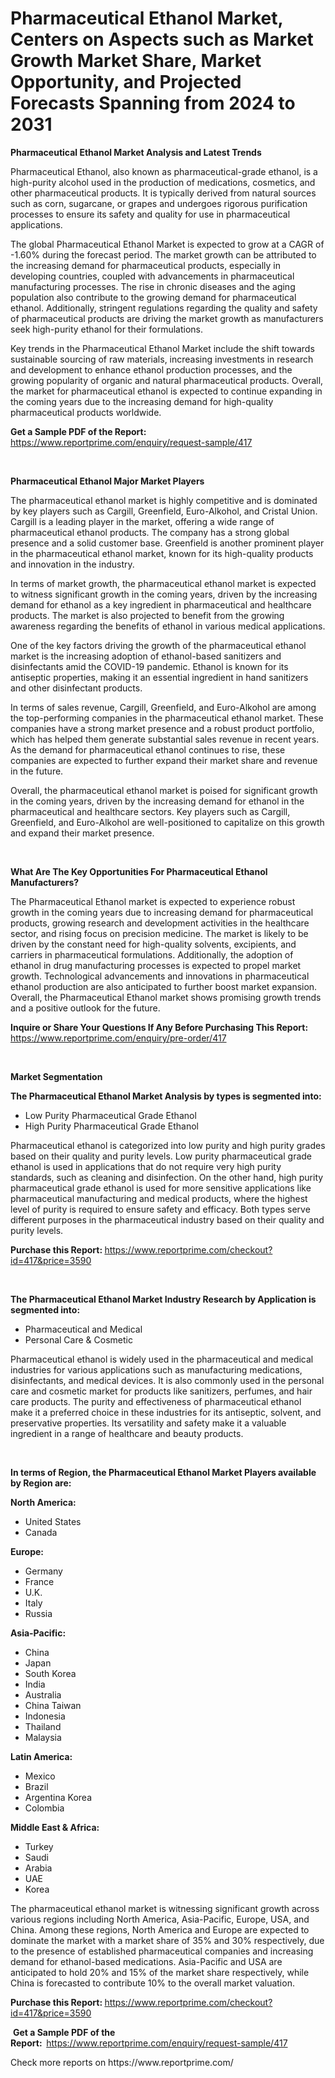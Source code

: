 <p><h1>Pharmaceutical Ethanol Market, Centers on Aspects such as Market Growth Market Share, Market Opportunity, and Projected Forecasts Spanning from 2024 to 2031</h1></p><p><strong>Pharmaceutical Ethanol Market Analysis and Latest Trends</strong></p>
<p><p>Pharmaceutical Ethanol, also known as pharmaceutical-grade ethanol, is a high-purity alcohol used in the production of medications, cosmetics, and other pharmaceutical products. It is typically derived from natural sources such as corn, sugarcane, or grapes and undergoes rigorous purification processes to ensure its safety and quality for use in pharmaceutical applications.</p><p>The global Pharmaceutical Ethanol Market is expected to grow at a CAGR of -1.60% during the forecast period. The market growth can be attributed to the increasing demand for pharmaceutical products, especially in developing countries, coupled with advancements in pharmaceutical manufacturing processes. The rise in chronic diseases and the aging population also contribute to the growing demand for pharmaceutical ethanol. Additionally, stringent regulations regarding the quality and safety of pharmaceutical products are driving the market growth as manufacturers seek high-purity ethanol for their formulations.</p><p>Key trends in the Pharmaceutical Ethanol Market include the shift towards sustainable sourcing of raw materials, increasing investments in research and development to enhance ethanol production processes, and the growing popularity of organic and natural pharmaceutical products. Overall, the market for pharmaceutical ethanol is expected to continue expanding in the coming years due to the increasing demand for high-quality pharmaceutical products worldwide.</p></p>
<p><strong>Get a Sample PDF of the Report:&nbsp;</strong> <a href="https://www.reportprime.com/enquiry/request-sample/417">https://www.reportprime.com/enquiry/request-sample/417</a></p>
<p>&nbsp;</p>
<p><strong>Pharmaceutical Ethanol Major Market Players</strong></p>
<p><p>The pharmaceutical ethanol market is highly competitive and is dominated by key players such as Cargill, Greenfield, Euro-Alkohol, and Cristal Union. Cargill is a leading player in the market, offering a wide range of pharmaceutical ethanol products. The company has a strong global presence and a solid customer base. Greenfield is another prominent player in the pharmaceutical ethanol market, known for its high-quality products and innovation in the industry.</p><p>In terms of market growth, the pharmaceutical ethanol market is expected to witness significant growth in the coming years, driven by the increasing demand for ethanol as a key ingredient in pharmaceutical and healthcare products. The market is also projected to benefit from the growing awareness regarding the benefits of ethanol in various medical applications.</p><p>One of the key factors driving the growth of the pharmaceutical ethanol market is the increasing adoption of ethanol-based sanitizers and disinfectants amid the COVID-19 pandemic. Ethanol is known for its antiseptic properties, making it an essential ingredient in hand sanitizers and other disinfectant products.</p><p>In terms of sales revenue, Cargill, Greenfield, and Euro-Alkohol are among the top-performing companies in the pharmaceutical ethanol market. These companies have a strong market presence and a robust product portfolio, which has helped them generate substantial sales revenue in recent years. As the demand for pharmaceutical ethanol continues to rise, these companies are expected to further expand their market share and revenue in the future.</p><p>Overall, the pharmaceutical ethanol market is poised for significant growth in the coming years, driven by the increasing demand for ethanol in the pharmaceutical and healthcare sectors. Key players such as Cargill, Greenfield, and Euro-Alkohol are well-positioned to capitalize on this growth and expand their market presence.</p></p>
<p>&nbsp;</p>
<p><strong>What Are The Key Opportunities For Pharmaceutical Ethanol Manufacturers?</strong></p>
<p><p>The Pharmaceutical Ethanol market is expected to experience robust growth in the coming years due to increasing demand for pharmaceutical products, growing research and development activities in the healthcare sector, and rising focus on precision medicine. The market is likely to be driven by the constant need for high-quality solvents, excipients, and carriers in pharmaceutical formulations. Additionally, the adoption of ethanol in drug manufacturing processes is expected to propel market growth. Technological advancements and innovations in pharmaceutical ethanol production are also anticipated to further boost market expansion. Overall, the Pharmaceutical Ethanol market shows promising growth trends and a positive outlook for the future.</p></p>
<p><strong>Inquire or Share Your Questions If Any Before Purchasing This Report:</strong> <a href="https://www.reportprime.com/enquiry/pre-order/417">https://www.reportprime.com/enquiry/pre-order/417</a></p>
<p>&nbsp;</p>
<p><strong>Market Segmentation</strong></p>
<p><strong>The Pharmaceutical Ethanol Market Analysis by types is segmented into:</strong></p>
<p><ul><li>Low Purity Pharmaceutical Grade Ethanol</li><li>High Purity Pharmaceutical Grade Ethanol</li></ul></p>
<p><p>Pharmaceutical ethanol is categorized into low purity and high purity grades based on their quality and purity levels. Low purity pharmaceutical grade ethanol is used in applications that do not require very high purity standards, such as cleaning and disinfection. On the other hand, high purity pharmaceutical grade ethanol is used for more sensitive applications like pharmaceutical manufacturing and medical products, where the highest level of purity is required to ensure safety and efficacy. Both types serve different purposes in the pharmaceutical industry based on their quality and purity levels.</p></p>
<p><strong>Purchase this Report:&nbsp;</strong><a href="https://www.reportprime.com/checkout?id=417&price=3590">https://www.reportprime.com/checkout?id=417&price=3590</a></p>
<p>&nbsp;</p>
<p><strong>The Pharmaceutical Ethanol Market Industry Research by Application is segmented into:</strong></p>
<p><ul><li>Pharmaceutical and Medical</li><li>Personal Care & Cosmetic</li></ul></p>
<p><p>Pharmaceutical ethanol is widely used in the pharmaceutical and medical industries for various applications such as manufacturing medications, disinfectants, and medical devices. It is also commonly used in the personal care and cosmetic market for products like sanitizers, perfumes, and hair care products. The purity and effectiveness of pharmaceutical ethanol make it a preferred choice in these industries for its antiseptic, solvent, and preservative properties. Its versatility and safety make it a valuable ingredient in a range of healthcare and beauty products.</p></p>
<p>&nbsp;</p>
<p><strong>In terms of Region, the Pharmaceutical Ethanol Market Players available by Region are:</strong></p>
<p>
    <p> <strong> North America: </strong>
        <ul>
            <li>United States</li>
            <li>Canada</li>
        </ul>
        </p> 
    <p> <strong> Europe: </strong>
        <ul>
            <li>Germany</li>
            <li>France</li>
            <li>U.K.</li>
            <li>Italy</li>
            <li>Russia</li>
        </ul>
        </p> 
    <p> <strong> Asia-Pacific: </strong>
        <ul>
            <li>China</li>
            <li>Japan</li>
            <li>South Korea</li>
            <li>India</li>
            <li>Australia</li>
            <li>China Taiwan</li>
            <li>Indonesia</li>
            <li>Thailand</li>
            <li>Malaysia</li>
        </ul>
        </p> 
    <p> <strong> Latin America: </strong>
        <ul>
            <li>Mexico</li>
            <li>Brazil</li>
            <li>Argentina Korea</li>
            <li>Colombia</li>
        </ul>
        </p> 
    <p> <strong> Middle East & Africa: </strong>
        <ul>
            <li>Turkey</li>
            <li>Saudi</li>
            <li>Arabia</li>
            <li>UAE</li>
            <li>Korea</li>
        </ul>
    </p>
    </p>
<p><p>The pharmaceutical ethanol market is witnessing significant growth across various regions including North America, Asia-Pacific, Europe, USA, and China. Among these regions, North America and Europe are expected to dominate the market with a market share of 35% and 30% respectively, due to the presence of established pharmaceutical companies and increasing demand for ethanol-based medications. Asia-Pacific and USA are anticipated to hold 20% and 15% of the market share respectively, while China is forecasted to contribute 10% to the overall market valuation.</p></p>
<p><strong>Purchase this Report: </strong><a href="https://www.reportprime.com/checkout?id=417&price=3590">https://www.reportprime.com/checkout?id=417&price=3590</a></p>
<p>&nbsp;<strong>Get a Sample PDF of the Report:&nbsp;&nbsp;</strong><a href="https://www.reportprime.com/enquiry/request-sample/417">https://www.reportprime.com/enquiry/request-sample/417</a></p>
<p><strong></strong></p>
<p>Check more reports on https://www.reportprime.com/</p>